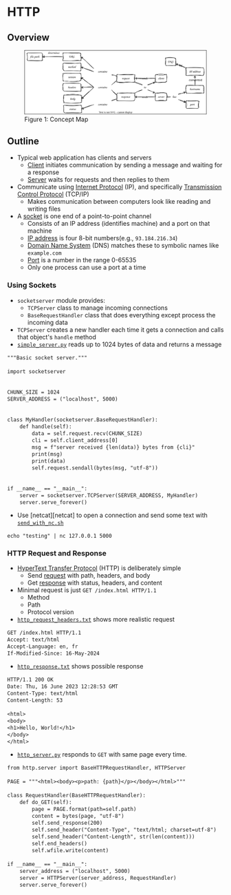 # HTTP

## Overview

<figure id="http-concept-map">
  <img src="http_concept_map.svg" alt="concept map of HTTP"/>
  <figcaption>Figure 1: Concept Map</figcaption>
</figure>

## Outline

-   Typical web application has clients and servers
    -   [Client](g:client) initiates communication by sending a message and waiting for a response
    -   [Server](g:server) waits for requests and then replies to them
-   Communicate using [Internet Protocol](g:ip) (IP), and specifically [Transmission Control Protocol](g:tcp) (TCP/IP)
    -   Makes communication between computers look like reading and writing files
-   A [socket](g:socket) is one end of a point-to-point channel
    -   Consists of an IP address (identifies machine) and a port on that machine
    -   [IP address](g:ip-address) is four 8-bit numbers(e.g., `93.184.216.34`)
    -   [Domain Name System](g:dns) (DNS) matches these to symbolic names like `example.com`
    -   [Port](g:port) is a number in the range 0-65535
    -   Only one process can use a port at a time

### Using Sockets

-   `socketserver` module provides:
    -   `TCPServer` class to manage incoming connections
    -   `BaseRequestHandler` class that does everything except process the incoming data
-   `TCPServer` creates a new handler each time it gets a connection and calls that object's `handle` method
-   [`simple_server.py`](./simple_server.py) reads up to 1024 bytes of data and returns a message

```{data-file="simple_server.py"}
"""Basic socket server."""

import socketserver


CHUNK_SIZE = 1024
SERVER_ADDRESS = ("localhost", 5000)


class MyHandler(socketserver.BaseRequestHandler):
    def handle(self):
        data = self.request.recv(CHUNK_SIZE)
        cli = self.client_address[0]
        msg = f"server received {len(data)} bytes from {cli}"
        print(msg)
        print(data)
        self.request.sendall(bytes(msg, "utf-8"))


if __name__ == "__main__":
    server = socketserver.TCPServer(SERVER_ADDRESS, MyHandler)
    server.serve_forever()
```

-   Use [netcat][netcat] to open a connection and send some text with [`send_with_nc.sh`](./send_with_nc.sh)

```{data-file="send_with_nc.sh"}
echo "testing" | nc 127.0.0.1 5000
```

### HTTP Request and Response

-   [HyperText Transfer Protocol](g:http) (HTTP) is deliberately simple
    -   Send [request](g:http-request) with path, headers, and body
    -   Get [response](g:http-response) with status, headers, and content
-   Minimal request is just `GET /index.html HTTP/1.1`
    -   Method
    -   Path
    -   Protocol version
-   [`http_request_headers.txt`](./http_request_headers.txt) shows more realistic request

```{data-file="http_request_headers.txt"}
GET /index.html HTTP/1.1
Accept: text/html
Accept-Language: en, fr
If-Modified-Since: 16-May-2024
```

-   [`http_response.txt`](./http_response.txt) shows possible response

```{data-file="http_response.txt"}
HTTP/1.1 200 OK
Date: Thu, 16 June 2023 12:28:53 GMT
Content-Type: text/html
Content-Length: 53

<html>
<body>
<h1>Hello, World!</h1>
</body>
</html>
```

-   [`http_server.py`](./http_server.py) responds to `GET` with same page every time.

```{data-file="http_server.py"}
from http.server import BaseHTTPRequestHandler, HTTPServer

PAGE = """<html><body><p>path: {path}</p></body></html>"""

class RequestHandler(BaseHTTPRequestHandler):
    def do_GET(self):
        page = PAGE.format(path=self.path)
        content = bytes(page, "utf-8")
        self.send_response(200)
        self.send_header("Content-Type", "text/html; charset=utf-8")
        self.send_header("Content-Length", str(len(content)))
        self.end_headers()
        self.wfile.write(content)

if __name__ == "__main__":
    server_address = ("localhost", 5000)
    server = HTTPServer(server_address, RequestHandler)
    server.serve_forever()
```
